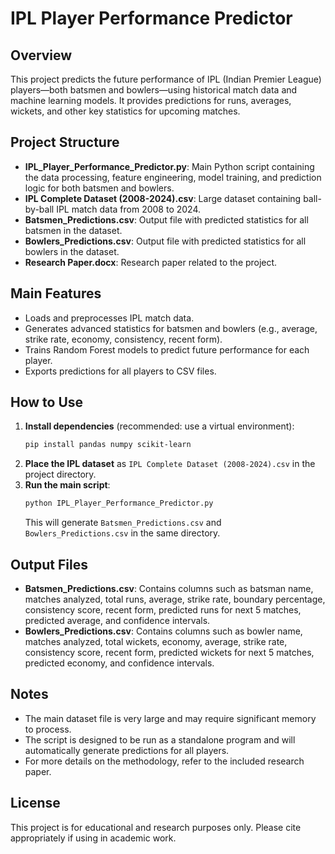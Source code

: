 # IPL Player Performance Predictor

## Overview
This project predicts the future performance of IPL (Indian Premier League) players—both batsmen and bowlers—using historical match data and machine learning models. It provides predictions for runs, averages, wickets, and other key statistics for upcoming matches.

## Project Structure
- **IPL_Player_Performance_Predictor.py**: Main Python script containing the data processing, feature engineering, model training, and prediction logic for both batsmen and bowlers.
- **IPL Complete Dataset (2008-2024).csv**: Large dataset containing ball-by-ball IPL match data from 2008 to 2024.
- **Batsmen_Predictions.csv**: Output file with predicted statistics for all batsmen in the dataset.
- **Bowlers_Predictions.csv**: Output file with predicted statistics for all bowlers in the dataset.
- **Research Paper.docx**: Research paper related to the project.

## Main Features
- Loads and preprocesses IPL match data.
- Generates advanced statistics for batsmen and bowlers (e.g., average, strike rate, economy, consistency, recent form).
- Trains Random Forest models to predict future performance for each player.
- Exports predictions for all players to CSV files.

## How to Use
1. **Install dependencies** (recommended: use a virtual environment):
   ```bash
   pip install pandas numpy scikit-learn
   ```
2. **Place the IPL dataset** as `IPL Complete Dataset (2008-2024).csv` in the project directory.
3. **Run the main script**:
   ```bash
   python IPL_Player_Performance_Predictor.py
   ```
   This will generate `Batsmen_Predictions.csv` and `Bowlers_Predictions.csv` in the same directory.

## Output Files
- **Batsmen_Predictions.csv**: Contains columns such as batsman name, matches analyzed, total runs, average, strike rate, boundary percentage, consistency score, recent form, predicted runs for next 5 matches, predicted average, and confidence intervals.
- **Bowlers_Predictions.csv**: Contains columns such as bowler name, matches analyzed, total wickets, economy, average, strike rate, consistency score, recent form, predicted wickets for next 5 matches, predicted economy, and confidence intervals.

## Notes
- The main dataset file is very large and may require significant memory to process.
- The script is designed to be run as a standalone program and will automatically generate predictions for all players.
- For more details on the methodology, refer to the included research paper.

## License
This project is for educational and research purposes only. Please cite appropriately if using in academic work.